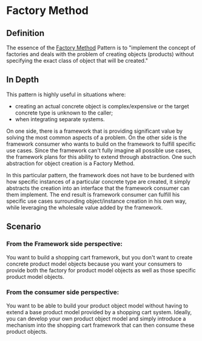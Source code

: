 # Factory Method

## Definition

The essence of the [Factory Method](https://refactoring.guru/design-patterns/factory-method) Pattern is to "implement the concept of factories and deals with the problem of creating objects (products) without specifying the exact class of object that will be created."

## In Depth

This pattern is highly useful in situations where:
- creating an actual concrete object is complex/expensive or the target concrete type is unknown to the caller; 
- when integrating separate systems.

On one side, there is a framework that is providing significant value by solving the most common aspects of a problem. On the other side is the framework consumer who wants to build on the framework to fulfill specific use cases. Since the framework can't fully imagine all possible use cases, the framework plans for this ability to extend through abstraction. One such abstraction for object creation is a Factory Method.

In this particular pattern, the framework does not have to be burdened with how specific instances of a particular concrete type are created, it simply abstracts the creation into an interface that the framework consumer can them implement. The end result is framework consumer can fulfill his specific use cases surrounding object/instance creation in his own way, while leveraging the wholesale value added by the framework.

## Scenario

### From the Framework side perspective:

You want to build a shopping cart framework, but you don't want to create concrete product model objects because you want your consumers to provide both the factory for product model objects as well as those specific product model objects.

### From the consumer side perspective:

You want to be able to build your product object model without having to extend a base product model provided by a shopping cart system.  Ideally, you can develop your own product object model and simply introduce a mechanism into the shopping cart framework that can then consume these product objects.
